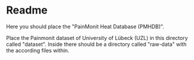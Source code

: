 # Readme

Here you should place the "PainMonit Heat Database (PMHDB)".

Place the Painmonit dataset of University of Lübeck (UZL) in this directory called "dataset".
Inside there should be a directory called "raw-data" with the according files within.